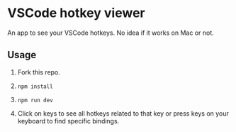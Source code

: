 # VSCode hotkey viewer

An app to see your VSCode hotkeys. No idea if it works on Mac or not.

## Usage

1. Fork this repo.

2. `npm install`

3. `npm run dev`

4. Click on keys to see all hotkeys related to that key or press keys on your keyboard to find specific bindings.
